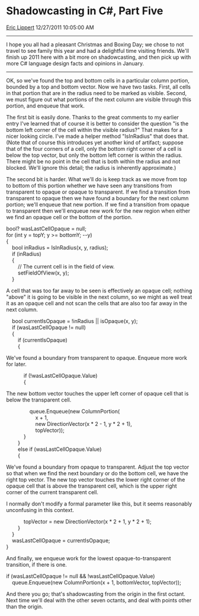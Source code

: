 <div id="page">

# Shadowcasting in C\#, Part Five

[Eric Lippert](https://social.msdn.microsoft.com/profile/Eric%20Lippert) 12/27/2011 10:05:00 AM

-----

<div id="content">

<div class="mine">

I hope you all had a pleasant Christmas and Boxing Day; we chose to not travel to see family this year and had a delightful time visiting friends. We'll finish up 2011 here with a bit more on shadowcasting, and then pick up with more C\# language design facts and opinions in January.

-----

OK, so we've found the top and bottom cells in a particular column portion, bounded by a top and bottom vector. Now we have two tasks. First, all cells in that portion that are in the radius need to be marked as visible. Second, we must figure out what portions of the next column are visible through this portion, and enqueue that work.

The first bit is easily done. Thanks to the great comments to my earlier entry I've learned that of course it is better to consider the question "is the bottom left corner of the cell within the visible radius?" That makes for a nicer looking circle. I've made a helper method "IsInRadius" that does that. (Note that of course this introduces yet another kind of artifact; suppose that of the four corners of a cell, only the bottom right corner of a cell is below the top vector, but only the bottom left corner is within the radius. There might be no point in the cell that is both within the radius and not blocked. We'll ignore this detail; the radius is inherently approximate.)

The second bit is harder. What we'll do is keep track as we move from top to bottom of this portion whether we have seen any transitions from transparent to opaque or opaque to transparent. If we find a transition from transparent to opaque then we have found a boundary for the next column portion; we'll enqueue that new portion. If we find a transition from opaque to transparent then we'll enqueue new work for the new region when either we find an opaque cell or the bottom of the portion.

<span class="code">bool? wasLastCellOpaque = null;  
for (int y = topY; y \>= bottomY; --y)  
{  
    bool inRadius = IsInRadius(x, y, radius);  
    if (inRadius)  
    {  
        // The current cell is in the field of view.  
        setFieldOfView(x, y);  
    }</span>

A cell that was too far away to be seen is effectively an opaque cell; nothing "above" it is going to be visible in the next column, so we might as well treat it as an opaque cell and not scan the cells that are also too far away in the next column.

<span class="code">    bool currentIsOpaque = \!inRadius || isOpaque(x, y);  
    if (wasLastCellOpaque \!= null)  
    {  
        if (currentIsOpaque)  
        {</span>

We've found a boundary from transparent to opaque. Enqueue more work for later.

<span class="code">            if (\!wasLastCellOpaque.Value)  
            {</span>

The new bottom vector touches the upper left corner of opaque cell that is below the transparent cell.

<span class="code">                queue.Enqueue(new ColumnPortion(  
                    x + 1,  
                    new DirectionVector(x \* 2 - 1, y \* 2 + 1),  
                    topVector));  
            }  
        }  
        else if (wasLastCellOpaque.Value)  
        {</span>

We've found a boundary from opaque to transparent. Adjust the top vector so that when we find the next boundary or do the bottom cell, we have the right top vector. The new top vector touches the lower right corner of the opaque cell that is above the transparent cell, which is the upper right corner of the current transparent cell.

I normally don't modify a formal parameter like this, but it seems reasonably unconfusing in this context.

<span class="code">            topVector = new DirectionVector(x \* 2 + 1, y \* 2 + 1);  
        }  
    }  
    wasLastCellOpaque = currentIsOpaque;  
}</span>

And finally, we enqueue work for the lowest opaque-to-transparent transition, if there is one.

<span class="code">if (wasLastCellOpaque \!= null && \!wasLastCellOpaque.Value)  
    queue.Enqueue(new ColumnPortion(x + 1, bottomVector, topVector));  
</span>

And there you go; that's shadowcasting from the origin in the first octant. Next time we'll deal with the other seven octants, and deal with points other than the origin.

</div>

</div>

</div>

